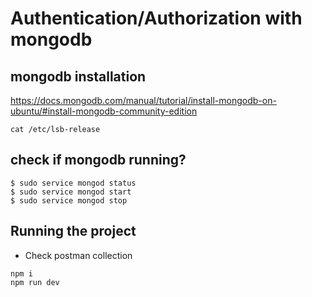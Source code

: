 # Authentication/Authorization with mongodb

## mongodb installation

https://docs.mongodb.com/manual/tutorial/install-mongodb-on-ubuntu/#install-mongodb-community-edition

```
cat /etc/lsb-release
```

## check if mongodb running?

```
$ sudo service mongod status
$ sudo service mongod start
$ sudo service mongod stop
```

## Running the project

- Check postman collection

```
npm i
npm run dev
```
